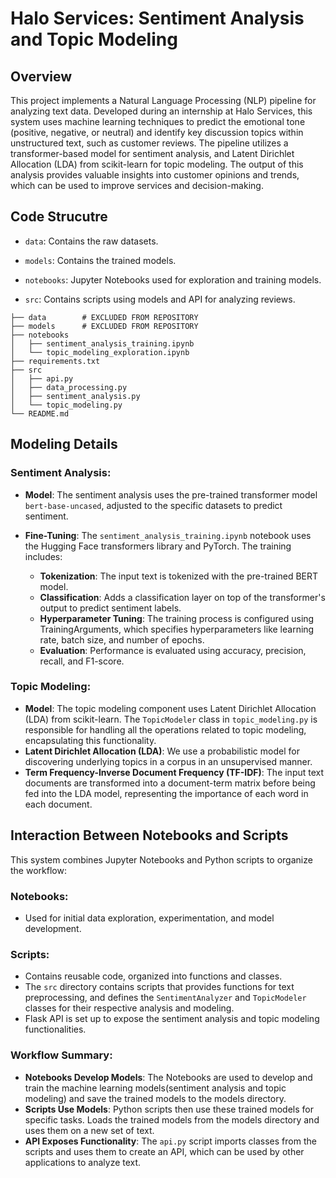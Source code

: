 # Halo Services: Sentiment Analysis and Topic Modeling

  

## Overview

  

This project implements a Natural Language Processing (NLP) pipeline for analyzing text data. Developed during an internship at Halo Services, this system uses machine learning techniques to predict the emotional tone (positive, negative, or neutral) and identify key discussion topics within unstructured text, such as customer reviews. The pipeline utilizes a transformer-based model for sentiment analysis, and Latent Dirichlet Allocation (LDA) from scikit-learn for topic modeling. The output of this analysis provides valuable insights into customer opinions and trends, which can be used to improve services and decision-making.


  

## Code Strucutre

  

- ```data```: Contains the raw datasets.

- ```models```: Contains the trained models.

- ```notebooks```: Jupyter Notebooks used for exploration and training models.

- ```src```: Contains scripts using models and API for analyzing reviews.

```
├── data        # EXCLUDED FROM REPOSITORY
├── models      # EXCLUDED FROM REPOSITORY
├── notebooks
│   ├── sentiment_analysis_training.ipynb
│   └── topic_modeling_exploration.ipynb
├── requirements.txt
├── src
│   ├── api.py
│   ├── data_processing.py
│   ├── sentiment_analysis.py
│   └── topic_modeling.py
└── README.md
```

## Modeling Details

### Sentiment Analysis:

- **Model**: The sentiment analysis uses the pre-trained transformer model ```bert-base-uncased```, adjusted to the specific datasets to predict sentiment.
  
- **Fine-Tuning**: The ```sentiment_analysis_training.ipynb``` notebook uses the Hugging Face transformers library and PyTorch. The training includes:
  - **Tokenization**: The input text is tokenized with the pre-trained BERT model.
  - **Classification**: Adds a classification layer on top of the transformer's output to predict sentiment labels.
  - **Hyperparameter Tuning**: The training process is configured using TrainingArguments, which specifies hyperparameters like learning rate, batch size, and number of epochs.
  - **Evaluation**: Performance is evaluated using accuracy, precision, recall, and F1-score.

### Topic Modeling:

- **Model**: The topic modeling component uses Latent Dirichlet Allocation (LDA) from scikit-learn. The ```TopicModeler``` class in ```topic_modeling.py``` is responsible for handling all the operations related to topic modeling, encapsulating this functionality.
- **Latent Dirichlet Allocation (LDA)**: We use a probabilistic model for discovering underlying topics in a corpus in an unsupervised manner.
- **Term Frequency-Inverse Document Frequency (TF-IDF)**: The input text documents are transformed into a document-term matrix before being fed into the LDA model, representing the importance of each word in each document.

## Interaction Between Notebooks and Scripts

This system combines Jupyter Notebooks and Python scripts to organize the workflow:

### Notebooks:

- Used for initial data exploration, experimentation, and model development.

### Scripts:

- Contains reusable code, organized into functions and classes.
- The ```src``` directory contains scripts that provides functions for text preprocessing, and defines the ```SentimentAnalyzer``` and ```TopicModeler``` classes for their respective analysis and modeling.
- Flask API is set up to expose the sentiment analysis and topic modeling functionalities.

### Workflow Summary:

- **Notebooks Develop Models**: The Notebooks are used to develop and train the machine learning models(sentiment analysis and topic modeling) and save the trained models to the models directory.
- **Scripts Use Models**: Python scripts then use these trained models for specific tasks. Loads the trained models from the models directory and uses them on a new set of text.
- **API Exposes Functionality**: The ```api.py``` script imports classes from the scripts and uses them to create an API, which can be used by other applications to analyze text.

